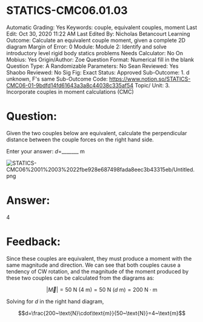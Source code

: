 # STATICS-CMC06.01.03

Automatic Grading: Yes
Keywords: couple, equivalent couples, moment
Last Edit: Oct 30, 2020 11:22 AM
Last Edited By: Nicholas Betancourt
Learning Outcome: Calculate an equivalent couple moment, given a complete 2D diagram
Margin of Error: 0
Module: Module 2: Identify and solve introductory level rigid body statics problems
Needs Calculator: No
On Mobius: Yes
Origin/Author: Zoe
Question Format: Numerical fill in the blank
Question Type: A
Randomizable Parameters: No
Sean Reviewed: Yes
Shaobo Reviewed: No
Sig Fig: Exact
Status: Approved
Sub-Outcome: 1. d unknown, F's same
Sub-Outcome Code: https://www.notion.so/STATICS-CMC06-01-9bdfd14fd61643a3a8c44038c335af54
Topic/ Unit: 3. Incorporate couples in moment calculations (CMC)

# Question:

Given the two couples below are equivalent, calculate the perpendicular distance between the couple forces on the right hand side. 

Enter your answer: $d=$_______  $\text{m}$

![STATICS-CMC06%2001%2003%2022fbe928e687498fada8eec3b43315eb/Untitled.png](STATICS-CMC06%2001%2003%2022fbe928e687498fada8eec3b43315eb/Untitled.png)

# Answer:

4

# Feedback:

Since these couples are equivalent, they must produce a moment with the same magnitude and direction.  We can see that both couples cause a tendency of CW rotation, and the magnitude of the moment produced by these two couples can be calculated from the diagrams as: 

$$ |\overrightarrow{M}|=50~\text{N}~(4 ~\text{m})=50~\text{N}~(d ~\text{m})= 200~\text{N}\cdot\text{m}$$

Solving for $d$ in the right hand diagram, 

$$d=\frac{200~\text{N}\cdot\text{m}}{50~\text{N}}=4~\text{m}$$